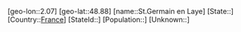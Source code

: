 ﻿---
location: [48.88,2.07]
type: City
tags:
- geo/City


SpocWebEntityId: 34456
isDeleted: false
confidential: public

---
[geo-lon::2.07]
[geo-lat::48.88]
[name::St.Germain en Laye]
[State::]
[Country::[France](geo/Continent/Europe/France.md)]
[StateId::]
[Population::]
[Unknown::]

